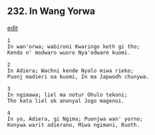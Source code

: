 
## 232.  In Wang Yorwa
[edit](https://docs.google.com/document/d/1RYIjDOKcOxLDbyoJRQuMSqwQrsGMN60I/edit?mode=html)



    1
    In wan'orwa; wabironi Kwaringo keth gi tho;
    Kendo n' modwaro wuoro Nya'odware kuomi.

    2
    In Adiera; Wachni kende Nyalo miwa rieko;
    Puonj madieri oa kuomi, In ma Japwodh chunywa.

    3
    In ngimawa; liel ma notur Ohulo tekoni;
    Tho kata liel ok anonyal Jogo magenoi.

    4
    In yo, Adiera, gi Ngima; Puonjwa wan' yorno;
    Konywa warit adierano, Miwa ngimani, Ruoth.

